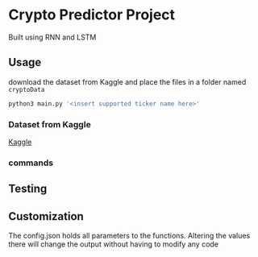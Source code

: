 # Crypto Predictor Project

Built using RNN and LSTM

## Usage

download the dataset from Kaggle and place the files in a folder named ```cryptoData```

```sh
python3 main.py '<insert supported ticker name here>'
```

### Dataset from Kaggle

[Kaggle](https://www.kaggle.com/sudalairajkumar/cryptocurrencypricehistory)

### commands

## Testing


## Customization

The config.json holds all parameters to the functions. Altering the values there will change the output without having to modify any code